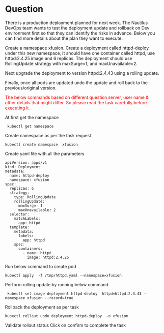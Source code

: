 # Question
There is a production deployment planned for next week. The Nautilus DevOps team wants to test the deployment update and rollback on Dev environment first so that they can identify the risks in advance. Below you can find more details about the plan they want to execute.

Create a namespace xfusion. Create a deployment called httpd-deploy under this new namespace, It should have one container called httpd, use httpd:2.4.25 image and 6 replicas. The deployment should use RollingUpdate strategy with maxSurge=1, and maxUnavailable=2.

Next upgrade the deployment to version httpd:2.4.43 using a rolling update.

Finally, once all pods are updated undo the update and roll back to the previous/original version.

<span style="color: red;">The below commands based on different question server, user name & other details that might differ. So please read the task carefully before executing it. </span>

At first get the namespace
```
 kubectl get namespace 
```
Create namespace as per the task request
```
kubectl create namespace  xfusion
```
Create yaml  file with all the parameters
```
apiVersion: apps/v1
kind: Deployment
metadata:
  name: httpd-deploy
  namespace: xfusion
spec:
  replicas: 6
  strategy:
    type: RollingUpdate
    rollingUpdate:
      maxSurge: 1
      maxUnavailable: 2
  selector:
    matchLabels:
      app: httpd
  template:
    metadata:
      labels:
        app: httpd
    spec:
      containers:
        - name: httpd
          image: httpd:2.4.25
```

Run below command to create pod

```
kubectl apply  -f /tmp/httpd.yaml --namespace=xfusion
```

Perform  rolling update by running below command

```
 kubectl set image deployment httpd-deploy  httpd=httpd:2.4.43 --namespace xfusion --record=true
```

Rollback the deployment as per task
```
kubectl rollout undo deployment httpd-deploy  -n xfusion 
```
Validate rollout status
Click on confirm to complete the task
